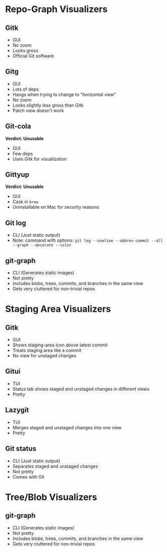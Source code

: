 # Repo-Graph Visualizers
## Gitk
* GUI
* No zoom
* Looks gross
* Official Git software

## Gitg
* GUI
* Lots of deps
* Hangs when trying to change to "horizontal view"
* No zoom
* Looks slightly less gross than Gitk
* Patch view doesn't work

## Git-cola
**Verdict: Unusable**
* GUI
* Few deps
* Uses Gitk for visualization

## Gittyup
**Verdict: Unusable**
* GUI
* Cask in `brew`
* Uninstallable on Mac for security reasons

## Git log
* CLI (Just static output)
* Note: command with options: `git log --oneline --abbrev-commit --all --graph --decorate --color`

## git-graph
* CLI (Generates static images)
* Not pretty
* Includes blobs, trees, commits, and branches in the same view
* Gets very cluttered for non-trivial repos

# Staging Area Visualizers
## Gitk
* GUI
* Shows staging-area icon above latest commit
* Treats staging area like a commit
* No view for unstaged changes

## Gitui
* TUI
* Status tab shows staged and unstaged changes in different views
* Pretty

## Lazygit
* TUI
* Merges staged and unstaged changes into one view
* Pretty

## Git status
* CLI (Just static output)
* Separates staged and unstaged changes
* Not pretty
* Comes with Git

# Tree/Blob Visualizers
## git-graph
* CLI (Generates static images)
* Not pretty
* Includes blobs, trees, commits, and branches in the same view
* Gets very cluttered for non-trivial repos
